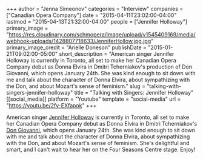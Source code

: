 +++
author = "Jenna Simeonov"
categories = "Interview"
companies = ["Canadian Opera Company"]
date = "2015-04-11T23:02:00-04:00"
lastmod = "2015-04-13T21:32:00-04:00"
people = ["Jennifer Holloway"]
primary_image = "https://res.cloudinary.com/schmopera/image/upload/v1545409169/media/webhook-uploads/1428807718633/JenniferHollow.jpg.jpg"
primary_image_credit = "Arielle Doneson"
publishDate = "2015-01-21T09:02:00-05:00"
short_description = "American singer Jennifer Holloway is currently in Toronto, all set to make her Canadian Opera Company debut as Donna Elvira in Dmitri Tcherniakov&#039;s production of Don Giovanni, which opens January 24th. She was kind enough to sit down with me and talk about the character of Donna Elvira, about sympathizing with the Don, and about Mozart&#039;s sense of feminism."
slug = "talking-with-singers-jennifer-holloway"
title = "Talking with Singers: Jennifer Holloway"
[[social_media]]
platform = "Youtube"
template = "social-media"
url = "https://youtu.be/2fy-EXfapok"
+++

American singer [Jennifer Holloway](http://www.jenniferhollowaymezzo.com/jenniferhollowaymezzo.com/Home.html) is currently in Toronto, all set to make her Canadian Opera Company debut as Donna Elvira in Dmitri Tcherniakov's [Don Giovanni](http://www.coc.ca/PerformancesAndTickets/1415Season/DonGiovanni.aspx), which opens January 24th. She was kind enough to sit down with me and talk about the character of Donna Elvira, about sympathizing with the Don, and about Mozart's sense of feminism. She's delightful and smart, and I can't wait to hear her on the Four Seasons Centre stage. Enjoy!

